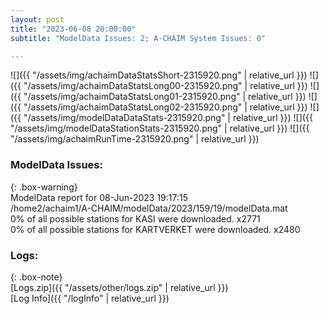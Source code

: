 ```yaml
---
layout: post
title: "2023-06-08 20:00:00"
subtitle: "ModelData Issues: 2; A-CHAIM System Issues: 0"

---
```


![]({{ "/assets/img/achaimDataStatsShort-2315920.png" | relative_url }})
![]({{ "/assets/img/achaimDataStatsLong00-2315920.png" | relative_url }})
![]({{ "/assets/img/achaimDataStatsLong01-2315920.png" | relative_url }})
![]({{ "/assets/img/achaimDataStatsLong02-2315920.png" | relative_url }})
![]({{ "/assets/img/modelDataDataStats-2315920.png" | relative_url }})
![]({{ "/assets/img/modelDataStationStats-2315920.png" | relative_url }})
![]({{ "/assets/img/achaimRunTime-2315920.png" | relative_url }})


### ModelData Issues:  
  
{: .box-warning}  
 ModelData report for 08-Jun-2023 19:17:15   
 /home2/achaim1/A-CHAIM/modelData/2023/159/19/modelData.mat   
 0% of all possible stations for KASI were downloaded. x2771   
 0% of all possible stations for KARTVERKET were downloaded. x2480   
  


### Logs:  
  
{: .box-note}  
[Logs.zip]({{ "/assets/other/logs.zip" | relative_url }})  
[Log Info]({{ "/logInfo" | relative_url }})  
